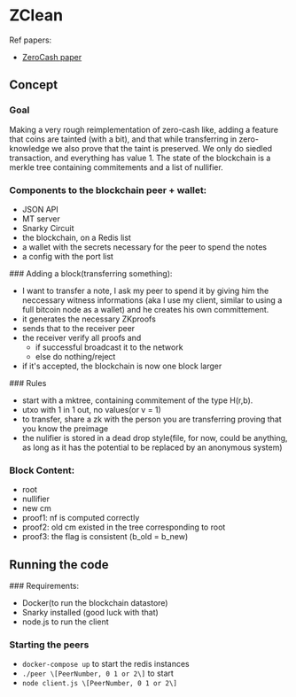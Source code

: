 # ZClean

Ref papers:

* [ZeroCash paper](http://zerocash-project.org/media/pdf/zerocash-oakland2014.pdf)

## Concept

### Goal

Making a very rough reimplementation of zero-cash like, adding a feature that coins are tainted (with a bit), and that while transferring in zero-knowledge we also prove that the taint is preserved. We only do siedled transaction, and everything has value 1.
The state of the blockchain is a merkle tree containing commitements and a list of nullifier. 

### Components to the blockchain peer + wallet:
* JSON API
* MT server
* Snarky Circuit
* the blockchain, on a Redis list
* a wallet with the secrets necessary for the peer to spend the notes
* a config with the port list

### Adding a block(transferring something):

* I want to transfer a note, I ask my peer to spend it by giving him the neccessary witness informations (aka I use my client, similar to using a full bitcoin node as a wallet) and he creates his own committement.
* it generates the necessary ZKproofs
* sends that to the receiver peer
* the receiver verify all proofs and
  * if successful broadcast it to the network
  * else do nothing/reject
* if it's accepted, the blockchain is now one block larger

### Rules
* start with a mktree, containing commitement of the type H(r,b).
* utxo with 1 in 1 out, no values(or v = 1)
* to transfer, share a zk with the person you are transferring  proving that you know the preimage
* the nulifier is stored in a dead drop style(file, for now, could be anything, as long as it has the potential to be replaced by an anonymous system)

### Block Content:
* root
* nullifier
* new cm
* proof1: nf is computed correctly
* proof2: old cm existed in the tree corresponding to root
* proof3: the flag is consistent (b_old = b_new)

## Running the code

### Requirements:

* Docker(to run the blockchain datastore)
* Snarky installed (good luck with that)
* node.js to run the client

### Starting the peers

* `docker-compose up` to start the redis instances
* `./peer \[PeerNumber, 0 1 or 2\]` to start
* `node client.js \[PeerNumber, 0 1 or 2\]`




